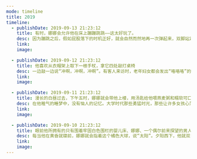 ```yaml
---
mode: timeline
title: 2019
timeline: 
  - publishDate: 2019-09-13 21:23:12
    title: 有时，娜娜会允许他在床上蹦蹦跳跳——这太好玩了。
    desc: 因为蹦跳之后，假如屁股落下的时机正好，就会自然而然地再一次弹起来，双脚站定；要是跳的时候嘴里一直发出“啊”的声音，还可以听到一种断断续续破音颤抖的声音，真是惹人欢喜啊。
    link: 
    image: 

  - publishDate: 2019-09-12 21:23:12
    title: 他喜欢从衣帽架上取下一根手杖，拿它四处敲打桌椅
    desc: 一边敲一边说“冲啊，冲啊，冲啊”。有客人来访时，老年妇女都会发出“咯咯咯”的声音逗他，这让他觉得很有意思；而那些年轻的女士则会尝试着亲他，他只好略带嫌弃地屈从并接受。
    link: 
    image: 

  - publishDate: 2019-09-11 21:23:12
    title: 漫长的白昼过去，下午五时，娜娜就会带他上楼，用汤匙给他喂燕麦粥和糯软可口的糊糊餐。
    desc: 在他稚气的睡梦中，没有恼人的记忆。大学时代那些勇猛时光，那些让许多女孩心荡神怡的燃情岁月，没有给他留下任何印象。
    link: 
    image:

  - publishDate: 2019-09-10 21:23:12
    title: 眼前他所拥有的只有围着牢固白色围栏的婴儿床、娜娜、一个偶尔前来探望的男人和一只巨大的橘色圆球。
    desc: 每当他在黄昏就寝前，娜娜就会指着这个橘色大球，说“太阳”。夕阳西下，他就双目微翕，昏昏欲睡。他没有梦，再也没有梦来惊扰他了。
    link: 
    image: 
---
```

